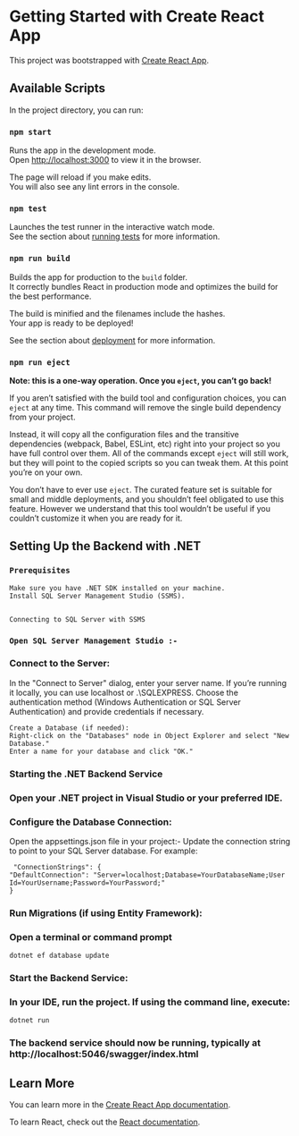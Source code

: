 # Getting Started with Create React App

This project was bootstrapped with [Create React App](https://github.com/facebook/create-react-app).

## Available Scripts

In the project directory, you can run:

### `npm start`

Runs the app in the development mode.\
Open [http://localhost:3000](http://localhost:3000) to view it in the browser.

The page will reload if you make edits.\
You will also see any lint errors in the console.

### `npm test`

Launches the test runner in the interactive watch mode.\
See the section about [running tests](https://facebook.github.io/create-react-app/docs/running-tests) for more information.

### `npm run build`

Builds the app for production to the `build` folder.\
It correctly bundles React in production mode and optimizes the build for the best performance.

The build is minified and the filenames include the hashes.\
Your app is ready to be deployed!

See the section about [deployment](https://facebook.github.io/create-react-app/docs/deployment) for more information.

### `npm run eject`

**Note: this is a one-way operation. Once you `eject`, you can’t go back!**

If you aren’t satisfied with the build tool and configuration choices, you can `eject` at any time. This command will remove the single build dependency from your project.

Instead, it will copy all the configuration files and the transitive dependencies (webpack, Babel, ESLint, etc) right into your project so you have full control over them. All of the commands except `eject` will still work, but they will point to the copied scripts so you can tweak them. At this point you’re on your own.

You don’t have to ever use `eject`. The curated feature set is suitable for small and middle deployments, and you shouldn’t feel obligated to use this feature. However we understand that this tool wouldn’t be useful if you couldn’t customize it when you are ready for it.

## Setting Up the Backend with .NET
### `Prerequisites`
    Make sure you have .NET SDK installed on your machine.
    Install SQL Server Management Studio (SSMS).


    Connecting to SQL Server with SSMS
### `Open SQL Server Management Studio :-`
### Connect to the Server:

In the "Connect to Server" dialog, enter your server name. If you’re running it locally, you can use localhost or .\SQLEXPRESS.
Choose the authentication method (Windows Authentication or SQL Server Authentication) and provide credentials if necessary.

    Create a Database (if needed):
    Right-click on the "Databases" node in Object Explorer and select "New Database."
    Enter a name for your database and click "OK."

### Starting the .NET Backend Service
### Open your .NET project in Visual Studio or your preferred IDE.
### Configure the Database Connection:
Open the appsettings.json file in your project:-
Update the connection string to point to your SQL Server database. For example:

     "ConnectionStrings": {
    "DefaultConnection": "Server=localhost;Database=YourDatabaseName;User Id=YourUsername;Password=YourPassword;"
    }
### Run Migrations (if using Entity Framework):
### Open a terminal or command prompt

    dotnet ef database update
### Start the Backend Service:
### In your IDE, run the project. If using the command line, execute:    
    dotnet run

### The backend service should now be running, typically at http://localhost:5046/swagger/index.html

## Learn More

You can learn more in the [Create React App documentation](https://facebook.github.io/create-react-app/docs/getting-started).

To learn React, check out the [React documentation](https://reactjs.org/).
